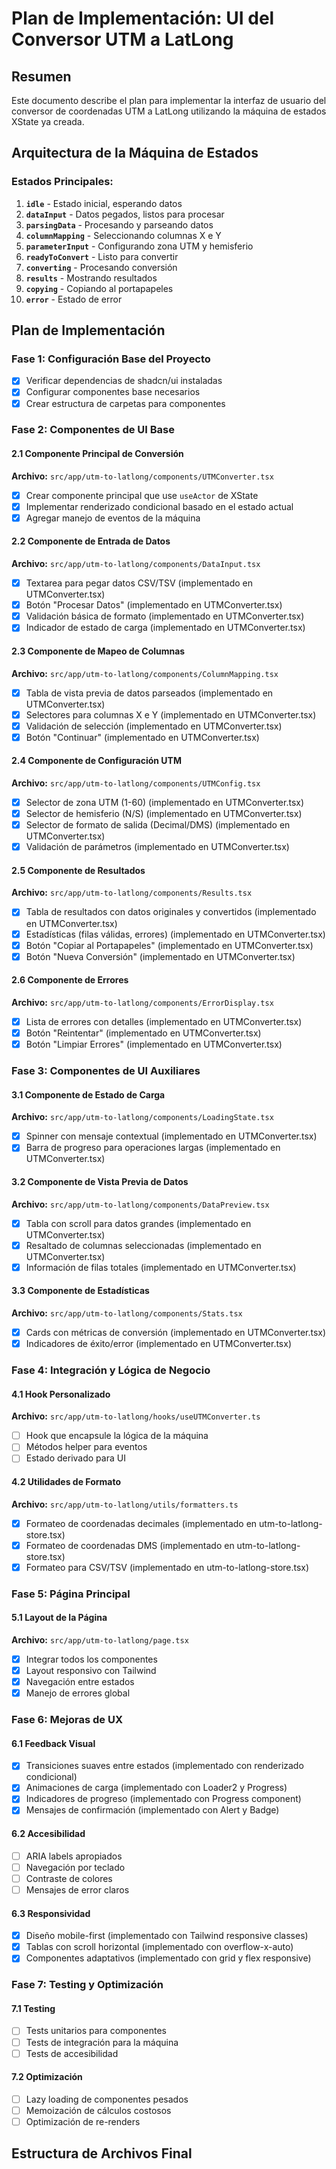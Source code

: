 # Plan de Implementación: UI del Conversor UTM a LatLong

## Resumen

Este documento describe el plan para implementar la interfaz de usuario del conversor de coordenadas UTM a LatLong utilizando la máquina de estados XState ya creada.

## Arquitectura de la Máquina de Estados

### Estados Principales:

1. **`idle`** - Estado inicial, esperando datos
2. **`dataInput`** - Datos pegados, listos para procesar
3. **`parsingData`** - Procesando y parseando datos
4. **`columnMapping`** - Seleccionando columnas X e Y
5. **`parameterInput`** - Configurando zona UTM y hemisferio
6. **`readyToConvert`** - Listo para convertir
7. **`converting`** - Procesando conversión
8. **`results`** - Mostrando resultados
9. **`copying`** - Copiando al portapapeles
10. **`error`** - Estado de error

## Plan de Implementación

### Fase 1: Configuración Base del Proyecto

- [x] Verificar dependencias de shadcn/ui instaladas
- [x] Configurar componentes base necesarios
- [x] Crear estructura de carpetas para componentes

### Fase 2: Componentes de UI Base

#### 2.1 Componente Principal de Conversión

**Archivo:** `src/app/utm-to-latlong/components/UTMConverter.tsx`

- [x] Crear componente principal que use `useActor` de XState
- [x] Implementar renderizado condicional basado en el estado actual
- [x] Agregar manejo de eventos de la máquina

#### 2.2 Componente de Entrada de Datos

**Archivo:** `src/app/utm-to-latlong/components/DataInput.tsx`

- [x] Textarea para pegar datos CSV/TSV (implementado en UTMConverter.tsx)
- [x] Botón "Procesar Datos" (implementado en UTMConverter.tsx)
- [x] Validación básica de formato (implementado en UTMConverter.tsx)
- [x] Indicador de estado de carga (implementado en UTMConverter.tsx)

#### 2.3 Componente de Mapeo de Columnas

**Archivo:** `src/app/utm-to-latlong/components/ColumnMapping.tsx`

- [x] Tabla de vista previa de datos parseados (implementado en UTMConverter.tsx)
- [x] Selectores para columnas X e Y (implementado en UTMConverter.tsx)
- [x] Validación de selección (implementado en UTMConverter.tsx)
- [x] Botón "Continuar" (implementado en UTMConverter.tsx)

#### 2.4 Componente de Configuración UTM

**Archivo:** `src/app/utm-to-latlong/components/UTMConfig.tsx`

- [x] Selector de zona UTM (1-60) (implementado en UTMConverter.tsx)
- [x] Selector de hemisferio (N/S) (implementado en UTMConverter.tsx)
- [x] Selector de formato de salida (Decimal/DMS) (implementado en UTMConverter.tsx)
- [x] Validación de parámetros (implementado en UTMConverter.tsx)

#### 2.5 Componente de Resultados

**Archivo:** `src/app/utm-to-latlong/components/Results.tsx`

- [x] Tabla de resultados con datos originales y convertidos (implementado en UTMConverter.tsx)
- [x] Estadísticas (filas válidas, errores) (implementado en UTMConverter.tsx)
- [x] Botón "Copiar al Portapapeles" (implementado en UTMConverter.tsx)
- [x] Botón "Nueva Conversión" (implementado en UTMConverter.tsx)

#### 2.6 Componente de Errores

**Archivo:** `src/app/utm-to-latlong/components/ErrorDisplay.tsx`

- [x] Lista de errores con detalles (implementado en UTMConverter.tsx)
- [x] Botón "Reintentar" (implementado en UTMConverter.tsx)
- [x] Botón "Limpiar Errores" (implementado en UTMConverter.tsx)

### Fase 3: Componentes de UI Auxiliares

#### 3.1 Componente de Estado de Carga

**Archivo:** `src/app/utm-to-latlong/components/LoadingState.tsx`

- [x] Spinner con mensaje contextual (implementado en UTMConverter.tsx)
- [x] Barra de progreso para operaciones largas (implementado en UTMConverter.tsx)

#### 3.2 Componente de Vista Previa de Datos

**Archivo:** `src/app/utm-to-latlong/components/DataPreview.tsx`

- [x] Tabla con scroll para datos grandes (implementado en UTMConverter.tsx)
- [x] Resaltado de columnas seleccionadas (implementado en UTMConverter.tsx)
- [x] Información de filas totales (implementado en UTMConverter.tsx)

#### 3.3 Componente de Estadísticas

**Archivo:** `src/app/utm-to-latlong/components/Stats.tsx`

- [x] Cards con métricas de conversión (implementado en UTMConverter.tsx)
- [x] Indicadores de éxito/error (implementado en UTMConverter.tsx)

### Fase 4: Integración y Lógica de Negocio

#### 4.1 Hook Personalizado

**Archivo:** `src/app/utm-to-latlong/hooks/useUTMConverter.ts`

- [ ] Hook que encapsule la lógica de la máquina
- [ ] Métodos helper para eventos
- [ ] Estado derivado para UI

#### 4.2 Utilidades de Formato

**Archivo:** `src/app/utm-to-latlong/utils/formatters.ts`

- [x] Formateo de coordenadas decimales (implementado en utm-to-latlong-store.tsx)
- [x] Formateo de coordenadas DMS (implementado en utm-to-latlong-store.tsx)
- [x] Formateo para CSV/TSV (implementado en utm-to-latlong-store.tsx)

### Fase 5: Página Principal

#### 5.1 Layout de la Página

**Archivo:** `src/app/utm-to-latlong/page.tsx`

- [x] Integrar todos los componentes
- [x] Layout responsivo con Tailwind
- [x] Navegación entre estados
- [x] Manejo de errores global

### Fase 6: Mejoras de UX

#### 6.1 Feedback Visual

- [x] Transiciones suaves entre estados (implementado con renderizado condicional)
- [x] Animaciones de carga (implementado con Loader2 y Progress)
- [x] Indicadores de progreso (implementado con Progress component)
- [x] Mensajes de confirmación (implementado con Alert y Badge)

#### 6.2 Accesibilidad

- [ ] ARIA labels apropiados
- [ ] Navegación por teclado
- [ ] Contraste de colores
- [ ] Mensajes de error claros

#### 6.3 Responsividad

- [x] Diseño mobile-first (implementado con Tailwind responsive classes)
- [x] Tablas con scroll horizontal (implementado con overflow-x-auto)
- [x] Componentes adaptativos (implementado con grid y flex responsive)

### Fase 7: Testing y Optimización

#### 7.1 Testing

- [ ] Tests unitarios para componentes
- [ ] Tests de integración para la máquina
- [ ] Tests de accesibilidad

#### 7.2 Optimización

- [ ] Lazy loading de componentes pesados
- [ ] Memoización de cálculos costosos
- [ ] Optimización de re-renders

## Estructura de Archivos Final

```

```
